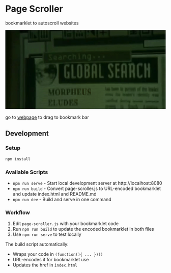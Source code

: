 # Page Scroller
bookmarklet to autoscroll websites

![Neo scrolling](neo-scrolling.gif)

go to [webpage](https://alecjacobs.github.io/page-scroller) to drag to bookmark bar

## Development

### Setup
```bash
npm install
```

### Available Scripts
- `npm run serve` - Start local development server at http://localhost:8080
- `npm run build` - Convert page-scroller.js to URL-encoded bookmarklet and update index.html and README.md
- `npm run dev` - Build and serve in one command

### Workflow
1. Edit `page-scroller.js` with your bookmarklet code
2. Run `npm run build` to update the encoded bookmarklet in both files
3. Use `npm run serve` to test locally

The build script automatically:
- Wraps your code in `(function(){ ... })()`
- URL-encodes it for bookmarklet use
- Updates the href in `index.html`